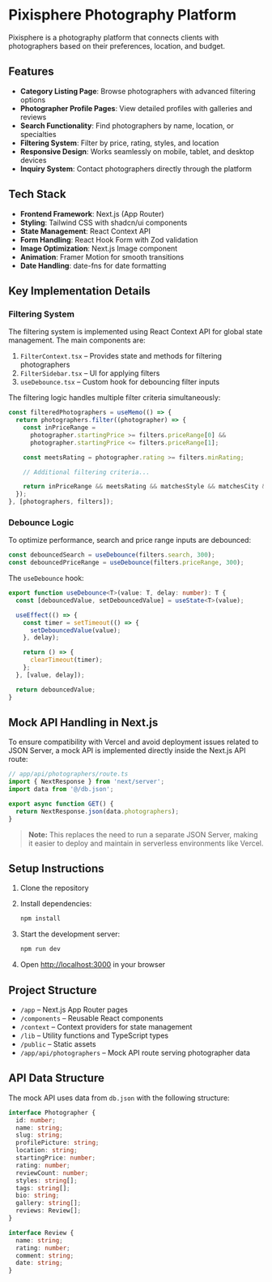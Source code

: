 # Pixisphere Photography Platform

Pixisphere is a photography platform that connects clients with photographers based on their preferences, location, and budget.

## Features

- **Category Listing Page**: Browse photographers with advanced filtering options  
- **Photographer Profile Pages**: View detailed profiles with galleries and reviews  
- **Search Functionality**: Find photographers by name, location, or specialties  
- **Filtering System**: Filter by price, rating, styles, and location  
- **Responsive Design**: Works seamlessly on mobile, tablet, and desktop devices  
- **Inquiry System**: Contact photographers directly through the platform  

## Tech Stack

- **Frontend Framework**: Next.js (App Router)  
- **Styling**: Tailwind CSS with shadcn/ui components  
- **State Management**: React Context API  
- **Form Handling**: React Hook Form with Zod validation  
- **Image Optimization**: Next.js Image component  
- **Animation**: Framer Motion for smooth transitions  
- **Date Handling**: date-fns for date formatting  

## Key Implementation Details

### Filtering System

The filtering system is implemented using React Context API for global state management. The main components are:

1. `FilterContext.tsx` – Provides state and methods for filtering photographers  
2. `FilterSidebar.tsx` – UI for applying filters  
3. `useDebounce.tsx` – Custom hook for debouncing filter inputs  

The filtering logic handles multiple filter criteria simultaneously:

```ts
const filteredPhotographers = useMemo(() => {
  return photographers.filter((photographer) => {
    const inPriceRange = 
      photographer.startingPrice >= filters.priceRange[0] && 
      photographer.startingPrice <= filters.priceRange[1];

    const meetsRating = photographer.rating >= filters.minRating;

    // Additional filtering criteria...

    return inPriceRange && meetsRating && matchesStyle && matchesCity && matchesSearch;
  });
}, [photographers, filters]);
````

### Debounce Logic

To optimize performance, search and price range inputs are debounced:

```ts
const debouncedSearch = useDebounce(filters.search, 300);
const debouncedPriceRange = useDebounce(filters.priceRange, 300);
```

The `useDebounce` hook:

```ts
export function useDebounce<T>(value: T, delay: number): T {
  const [debouncedValue, setDebouncedValue] = useState<T>(value);

  useEffect(() => {
    const timer = setTimeout(() => {
      setDebouncedValue(value);
    }, delay);

    return () => {
      clearTimeout(timer);
    };
  }, [value, delay]);

  return debouncedValue;
}
```

## Mock API Handling in Next.js

To ensure compatibility with Vercel and avoid deployment issues related to JSON Server, a mock API is implemented directly inside the Next.js API route:

```ts
// app/api/photographers/route.ts
import { NextResponse } from 'next/server';
import data from '@/db.json';

export async function GET() {
  return NextResponse.json(data.photographers);
}
```

> **Note:** This replaces the need to run a separate JSON Server, making it easier to deploy and maintain in serverless environments like Vercel.

## Setup Instructions

1. Clone the repository
2. Install dependencies:

   ```bash
   npm install
   ```
3. Start the development server:

   ```bash
   npm run dev
   ```
4. Open [http://localhost:3000](http://localhost:3000) in your browser

## Project Structure

* `/app` – Next.js App Router pages
* `/components` – Reusable React components
* `/context` – Context providers for state management
* `/lib` – Utility functions and TypeScript types
* `/public` – Static assets
* `/app/api/photographers` – Mock API route serving photographer data

## API Data Structure

The mock API uses data from `db.json` with the following structure:

```ts
interface Photographer {
  id: number;
  name: string;
  slug: string;
  profilePicture: string;
  location: string;
  startingPrice: number;
  rating: number;
  reviewCount: number;
  styles: string[];
  tags: string[];
  bio: string;
  gallery: string[];
  reviews: Review[];
}

interface Review {
  name: string;
  rating: number;
  comment: string;
  date: string;
}
```



